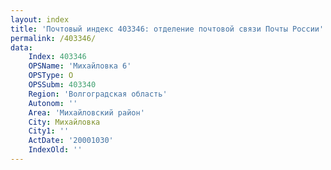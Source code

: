 ```yaml
---
layout: index
title: 'Почтовый индекс 403346: отделение почтовой связи Почты России'
permalink: /403346/
data:
    Index: 403346
    OPSName: 'Михайловка 6'
    OPSType: О
    OPSSubm: 403340
    Region: 'Волгоградская область'
    Autonom: ''
    Area: 'Михайловский район'
    City: Михайловка
    City1: ''
    ActDate: '20001030'
    IndexOld: ''
---
```

